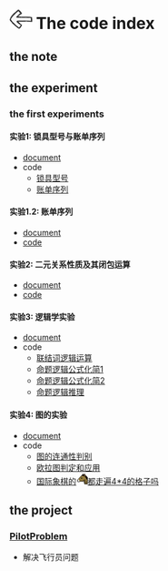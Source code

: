 # [<img style="width:40px;transform:rotate(180deg);" src="../../assets/image/back.jpg"/>](../index.md) The code index

## the note

## the experiment

### the first experiments

#### 实验1: 锁具型号与账单序列

* [document](../docs/experiment/1.1.md)
* code
  * [锁具型号](experiment/1.1/1.cpp)
  * [账单序列](experiment/1.1/2.cpp)

#### 实验1.2: 账单序列

* [document](../docs/experiment/1.1.md)
* [code](experiment/1.1.2/main.cpp)

#### 实验2: 二元关系性质及其闭包运算

* [document](../docs/experiment/1.2.md)
* [code](experiment/1.2/main.cpp)

#### 实验3: 逻辑学实验

* [document](../docs/experiment/1.3.md)
* code
  * [联结词逻辑运算](experiment/1.3/1.cpp)
  * [命题逻辑公式化简1](experiment/1.3/2.1.cpp)
  * [命题逻辑公式化简2](experiment/1.3/2.2.cpp)
  * [命题逻辑推理](experiment/1.3/3.cpp)

#### 实验4: 图的实验

* [document](../docs/experiment/1.4.md)
* code
  * [图的连通性判别](experiment/1.4/1.cpp)
  * [欧拉图判定和应用](experiment/1.4/2.cpp)
  * [国际象棋的![马](../docs/image/experiment/1.4.3.png)都走遍4*4的格子吗](experiment/1.4/3.cpp)

## the project

### [PilotProblem](project/PilotProblem/main.cpp)

* 解决飞行员问题

